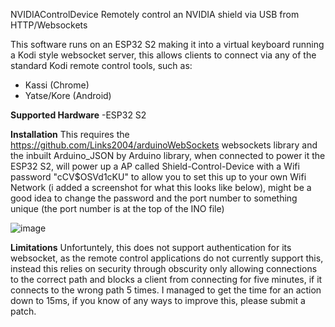 NVIDIAControlDevice
Remotely control an NVIDIA shield via USB from HTTP/Websockets

This software runs on an ESP32 S2 making it into a virtual keyboard running a Kodi style websocket server, this allows clients to connect via any of the standard Kodi remote control tools, such as:

- Kassi (Chrome)
- Yatse/Kore (Android)

**Supported Hardware**
-ESP32 S2

**Installation**
This requires the https://github.com/Links2004/arduinoWebSockets websockets library and the inbuilt Arduino_JSON by Arduino library, when connected to power it the ESP32 S2, will power up a AP called Shield-Control-Device with a Wifi password "cCV$OSVd1cKU" to allow you to set this up to your own Wifi Network (i added a screenshot for what this looks like below), might be a good idea to change the password and the port number to something unique (the port number is at the top of the INO file)

![image](https://user-images.githubusercontent.com/1683850/175224074-bb2fbd4e-6a2f-48f4-b4e9-5cd957e08d5e.png)

**Limitations**
Unfortuntely, this does not support authentication for its websocket, as the remote control applications do not currently support this, instead this relies on security through obscurity only allowing connections to the correct path and blocks a client from connecting for five minutes, if it connects to the wrong path 5 times.
I managed to get the time for an action down to 15ms, if you know of any ways to improve this, please submit a patch.

